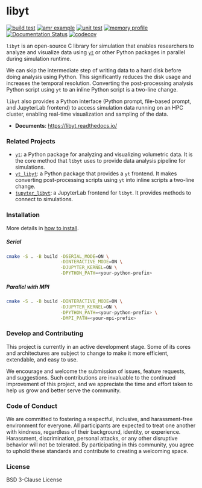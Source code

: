 # libyt
[![build test](https://github.com/yt-project/libyt/actions/workflows/cmake-build-test.yml/badge.svg?branch=main)](https://github.com/yt-project/libyt/actions/workflows/cmake-build-test.yml)
[![amr example](https://github.com/yt-project/libyt/actions/workflows/example-test-run.yml/badge.svg?branch=main)](https://github.com/yt-project/libyt/actions/workflows/example-test-run.yml)
[![unit test](https://github.com/yt-project/libyt/actions/workflows/unit-test.yml/badge.svg?branch=main)](https://github.com/yt-project/libyt/actions/workflows/unit-test.yml)
[![memory profile](https://github.com/yt-project/libyt/actions/workflows/memory-profile.yml/badge.svg?branch=main)](https://github.com/yt-project/libyt/actions/workflows/memory-profile.yml)
[![Documentation Status](https://readthedocs.org/projects/libyt/badge/?version=latest)](https://libyt.readthedocs.io/en/latest/?badge=latest)
[![codecov](https://codecov.io/gh/yt-project/libyt/graph/badge.svg?token=NRYLAipewN)](https://codecov.io/gh/yt-project/libyt)

`libyt` is an open-source C library for simulation that enables researchers to analyze and visualize data using [`yt`](https://yt-project.org/) or other Python packages in parallel during simulation runtime. 

We can skip the intermediate step of writing data to a hard disk before doing analysis using Python. 
This significantly reduces the disk usage and increases the temporal resolution. 
Converting the post-processing analysis Python script using `yt` to an inline Python script is a two-line change.

`libyt` also provides a Python interface (Python prompt, file-based prompt, and JupyterLab frontend) to access simulation data running on an HPC cluster, enabling real-time visualization and sampling of the data.

- **Documents**: https://libyt.readthedocs.io/

### Related Projects

- [`yt`](https://github.com/yt-project/yt): a Python package for analyzing and visualizing volumetric data. It is the core method that `libyt` uses to provide data analysis pipeline for simulations.
- [`yt_libyt`](https://github.com/data-exp-lab/yt_libyt): a Python package that provides a `yt` frontend. It makes converting post-processing scripts using `yt` into inline scripts a two-line change.
- [`jupyter_libyt`](https://github.com/yt-project/jupyter_libyt): a JupyterLab frontend for `libyt`. It provides methods to connect to simulations.

### Installation

More details in [how to install](https://libyt.readthedocs.io/en/latest/how-to-install/how-to-install.html).

##### Serial 

```bash
cmake -S . -B build -DSERIAL_MODE=ON \
                    -DINTERACTIVE_MODE=ON \
                    -DJUPYTER_KERNEL=ON \
                    -DPYTHON_PATH=<your-python-prefix>
```

##### Parallel with MPI

```bash
cmake -S . -B build -DINTERACTIVE_MODE=ON \
                    -DJUPYTER_KERNEL=ON \
                    -DPYTHON_PATH=<your-python-prefix> \
                    -DMPI_PATH=<your-mpi-prefix>
```


### Develop and Contributing

This project is currently in an active development stage. Some of its cores and architectures are subject to change to make it more efficient, extendable, and easy to use.

We encourage and welcome the submission of issues, feature requests, and suggestions. 
Such contributions are invaluable to the continued improvement of this project, and we appreciate the time and effort taken to help us grow and better serve the community.



### Code of Conduct

We are committed to fostering a respectful, inclusive, and harassment-free environment for everyone. 
All participants are expected to treat one another with kindness, regardless of their background, identity, or experience. 
Harassment, discrimination, personal attacks, or any other disruptive behavior will not be tolerated. 
By participating in this community, you agree to uphold these standards and contribute to creating a welcoming space.

### License

BSD 3-Clause License
